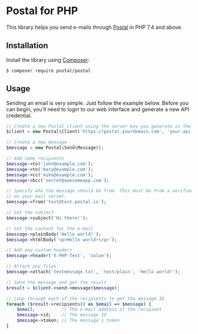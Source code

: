 # Postal for PHP

This library helps you send e-mails through [Postal](https://github.com/postalserver/postal) in PHP 7.4 and above.

## Installation

Install the library using [Composer](https://getcomposer.org/):

```
$ composer require postal/postal
```

## Usage

Sending an email is very simple. Just follow the example below. Before you can begin, you'll
need to login to our web interface and generate a new API credential.

```php
// Create a new Postal client using the server key you generate in the web interface
$client = new Postal\Client('https://postal.yourdomain.com', 'your-api-key');

// Create a new message
$message = new Postal\Send\Message();

// Add some recipients
$message->to('john@example.com');
$message->to('mary@example.com');
$message->cc('mike@example.com');
$message->bcc('secret@awesomeapp.com');

// Specify who the message should be from. This must be from a verified domain
// on your mail server.
$message->from('test@test.postal.io');

// Set the subject
$message->subject('Hi there!');

// Set the content for the e-mail
$message->plainBody('Hello world!');
$message->htmlBody('<p>Hello world!</p>');

// Add any custom headers
$message->header('X-PHP-Test', 'value');

// Attach any files
$message->attach('textmessage.txt', 'text/plain', 'Hello world!');

// Send the message and get the result
$result = $client->send->message($message);

// Loop through each of the recipients to get the message ID
foreach ($result->recipients() as $email => $message) {
    $email;          // The e-mail address of the recipient
    $message->id;    // The message ID
    $message->token; // The message's token
}
```
